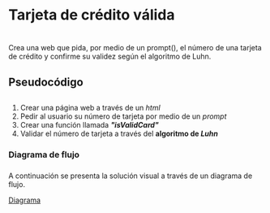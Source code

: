 # **Tarjeta de crédito válida** <h1>

Crea una web que pida, por medio de un prompt(), el número de una tarjeta de crédito y confirme su validez según el algoritmo de Luhn.

## Pseudocódigo <h2>

1. Crear una página web a través de un _html_
2. Pedir al usuario su número de tarjeta por medio de un _prompt_
3. Crear una función llamada _**"isValidCard"**_
3. Validar el número de tarjeta a través del **algoritmo de _Luhn_**

<!-- Recuerda:
  *El usuario no debe poder ingresar un campo vacío -->

### Diagrama de flujo <h3>

A continuación se presenta la solución visual a través de un diagrama de flujo.

[Diagrama](http://subefotos.com/ver/?6fb235f667beb0429ad542efd9bea6b5o.jpg)
